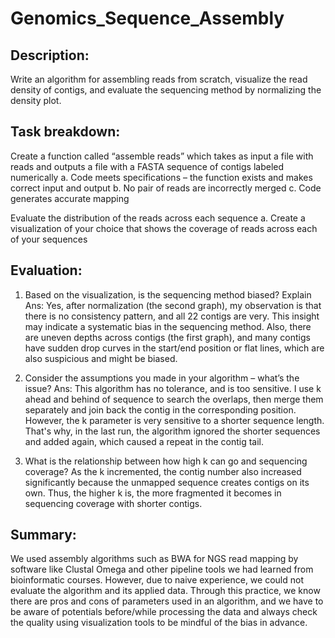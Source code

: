 # Genomics_Sequence_Assembly
## Description: 
Write an algorithm for assembling reads from scratch, visualize the read density of contigs,
and evaluate the sequencing method by normalizing the density plot.


## Task breakdown:
Create a function called “assemble reads” which takes as input a file with reads and
outputs a file with a FASTA sequence of contigs labeled numerically 
a. Code meets specifications – the function exists and makes correct input and
output 
b. No pair of reads are incorrectly merged 
c. Code generates accurate mapping 

Evaluate the distribution of the reads across each sequence 
a. Create a visualization of your choice that shows the coverage of reads across each of
your sequences 


## Evaluation:
1. Based on the visualization, is the sequencing method biased? Explain 
Ans: Yes, after normalization (the second graph), my observation is that there is no consistency
pattern, and all 22 contigs are very. This insight may indicate a systematic bias in the
sequencing method. Also, there are uneven depths across contigs (the first graph), and
many contigs have sudden drop curves in the start/end position or flat lines, which are also
suspicious and might be biased.

2. Consider the assumptions you made in your algorithm – what’s the issue?
Ans: This algorithm has no tolerance, and is too sensitive.
I use k ahead and behind of sequence to search the overlaps, then merge them separately
and join back the contig in the corresponding position. However, the k parameter is very
sensitive to a shorter sequence length. That's why, in the last run, the algorithm ignored the
shorter sequences and added again, which caused a repeat in the contig tail.

3. What is the relationship between how high k can go and sequencing coverage?
As the k incremented, the contig number also increased significantly because the unmapped
sequence creates contigs on its own. Thus, the higher k is, the more fragmented it becomes
in sequencing coverage with shorter contigs.


## Summary: 
We used assembly algorithms such as BWA for NGS read mapping by software like Clustal Omega
and other pipeline tools we had learned from bioinformatic courses. However, due to naive
experience, we could not evaluate the algorithm and its applied data. Through this practice,
we know there are pros and cons of parameters used in an algorithm, and we have to be aware of
potentials before/while processing the data and always check the quality using visualization
tools to be mindful of the bias in advance.  
